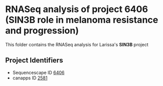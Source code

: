 # RNASeq analysis of project 6406 (SIN3B role in melanoma resistance and progression)

This folder contains the RNASeq analysis for Larissa's **SIN3B** project

## Project Identifiers

* Sequencescape ID [6406](http://sequencescape.psd.sanger.ac.uk/studies/6406)
* canapps ID [2581](https://canapps.sanger.ac.uk/action/Cancer_Pipeline_ProjectViewer?project_id=2581)
